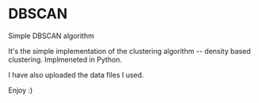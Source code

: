 # DBSCAN
Simple DBSCAN algorithm

It's the simple implementation of the clustering algorithm -- density based clustering. Implmeneted in Python.

I have also uploaded the data files I used.

Enjoy :)
